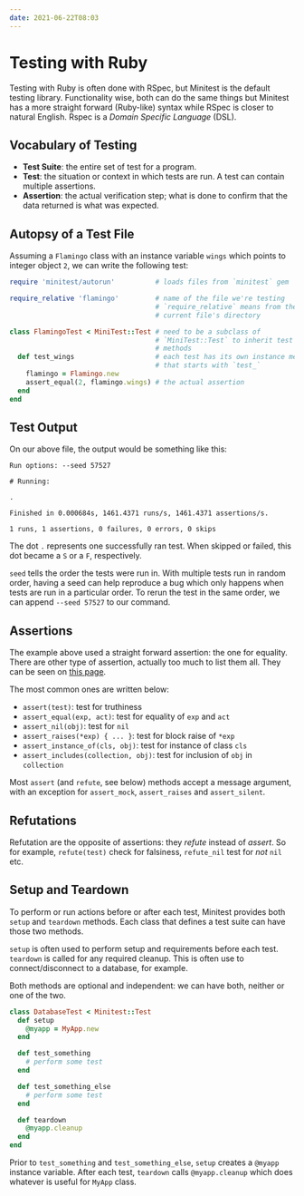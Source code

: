 ```yaml
---
date: 2021-06-22T08:03
---
```


# Testing with Ruby

Testing with Ruby is often done with RSpec, but Minitest is the default
testing library. Functionality wise, both can do the same things but
Minitest has a more straight forward (Ruby-like) syntax while RSpec is
closer to natural English. Rspec is a _Domain Specific Language_ (DSL).

## Vocabulary of Testing

- **Test Suite**: the entire set of test for a program.
- **Test**: the situation or context in which tests are run. A test can
  contain multiple assertions.
- **Assertion**: the actual verification step; what is done to confirm that
  the data returned is what was expected.

## Autopsy of a Test File

Assuming a `Flamingo` class with an instance variable `wings` which points
to integer object `2`, we can write the following test:

```ruby
require 'minitest/autorun'          # loads files from `minitest` gem

require_relative 'flamingo'         # name of the file we're testing
                                    # `require_relative` means from the
                                    # current file's directory

class FlamingoTest < MiniTest::Test # need to be a subclass of
                                    # `MiniTest::Test` to inherit test
                                    # methods
  def test_wings                    # each test has its own instance method
                                    # that starts with `test_`
    flamingo = Flamingo.new
    assert_equal(2, flamingo.wings) # the actual assertion
  end
end
```

## Test Output

On our above file, the output would be something like this:

```
Run options: --seed 57527

# Running:

.

Finished in 0.000684s, 1461.4371 runs/s, 1461.4371 assertions/s.

1 runs, 1 assertions, 0 failures, 0 errors, 0 skips
```

The dot `.` represents one successfully ran test. When skipped or failed,
this dot became a `S` or a `F`, respectively.

`seed` tells the order the tests were run in. With multiple tests run in
random order, having a seed can help reproduce a bug which only happens
when tests are run in a particular order. To rerun the test in the same
order, we can append `--seed 57527` to our command.

## Assertions

The example above used a straight forward assertion: the one for equality.
There are other type of assertion, actually too much to list them all. They
can be seen on [this
page](https://docs.seattlerb.org/minitest/Minitest/Assertions.html).

The most common ones are written below:

- `assert(test)`: test for truthiness
- `assert_equal(exp, act)`: test for equality of `exp` and `act`
- `assert_nil(obj)`: test for `nil`
- `assert_raises(*exp) { ... }`: test for block raise of `*exp`
- `assert_instance_of(cls, obj)`: test for instance of class `cls`
- `assert_includes(collection, obj)`: test for inclusion of `obj` in
  `collection`

Most `assert` (and `refute`, see below) methods accept a message argument,
with an exception for `assert_mock`, `assert_raises` and `assert_silent`.

## Refutations

Refutation are the opposite of assertions: they _refute_ instead of
_assert_. So for example, `refute(test)` check for falsiness, `refute_nil`
test for _not_ `nil` etc.

## Setup and Teardown

To perform or run actions before or after each test, Minitest provides both
`setup` and `teardown` methods. Each class that defines a test suite can
have those two methods.

`setup` is often used to perform setup and requirements before each test.
`teardown` is called for any required cleanup. This is often use to
connect/disconnect to a database, for example.

Both methods are optional and independent: we can have both, neither or
one of the two.

```ruby
class DatabaseTest < Minitest::Test
  def setup
    @myapp = MyApp.new
  end

  def test_something
    # perform some test
  end

  def test_something_else
    # perform some test
  end

  def teardown
    @myapp.cleanup
  end
end
```

Prior to `test_something` and `test_something_else`, `setup` creates a
`@myapp` instance variable. After each test, `teardown` calls
`@myapp.cleanup` which does whatever is useful for `MyApp` class.
